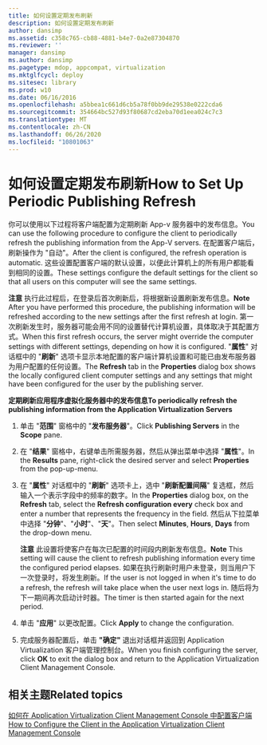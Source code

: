 ```yaml
---
title: 如何设置定期发布刷新
description: 如何设置定期发布刷新
author: dansimp
ms.assetid: c358c765-cb88-4881-b4e7-0a2e87304870
ms.reviewer: ''
manager: dansimp
ms.author: dansimp
ms.pagetype: mdop, appcompat, virtualization
ms.mktglfcycl: deploy
ms.sitesec: library
ms.prod: w10
ms.date: 06/16/2016
ms.openlocfilehash: a5bbea1c661d6cb5a78f0bb9de29538e0222cda6
ms.sourcegitcommit: 354664bc527d93f80687cd2eba70d1eea024c7c3
ms.translationtype: MT
ms.contentlocale: zh-CN
ms.lasthandoff: 06/26/2020
ms.locfileid: "10801063"
---
```

# <span data-ttu-id="996a1-103">如何设置定期发布刷新</span><span class="sxs-lookup"><span data-stu-id="996a1-103">How to Set Up Periodic Publishing Refresh</span></span>


<span data-ttu-id="996a1-104">你可以使用以下过程将客户端配置为定期刷新 App-v 服务器中的发布信息。</span><span class="sxs-lookup"><span data-stu-id="996a1-104">You can use the following procedure to configure the client to periodically refresh the publishing information from the App-V servers.</span></span> <span data-ttu-id="996a1-105">在配置客户端后，刷新操作为 "自动"。</span><span class="sxs-lookup"><span data-stu-id="996a1-105">After the client is configured, the refresh operation is automatic.</span></span> <span data-ttu-id="996a1-106">这些设置配置客户端的默认设置，以便此计算机上的所有用户都能看到相同的设置。</span><span class="sxs-lookup"><span data-stu-id="996a1-106">These settings configure the default settings for the client so that all users on this computer will see the same settings.</span></span>

<span data-ttu-id="996a1-107">**注意** 执行此过程后，在登录后首次刷新后，将根据新设置刷新发布信息。</span><span class="sxs-lookup"><span data-stu-id="996a1-107">**Note** After you have performed this procedure, the publishing information will be refreshed according to the new settings after the first refresh at login.</span></span> <span data-ttu-id="996a1-108">第一次刷新发生时，服务器可能会用不同的设置替代计算机设置，具体取决于其配置方式。</span><span class="sxs-lookup"><span data-stu-id="996a1-108">When this first refresh occurs, the server might override the computer settings with different settings, depending on how it is configured.</span></span> <span data-ttu-id="996a1-109">"**属性**" 对话框中的 "**刷新**" 选项卡显示本地配置的客户端计算机设置和可能已由发布服务器为用户配置的任何设置。</span><span class="sxs-lookup"><span data-stu-id="996a1-109">The **Refresh** tab in the **Properties** dialog box shows the locally configured client computer settings and any settings that might have been configured for the user by the publishing server.</span></span>

 

**<span data-ttu-id="996a1-110">定期刷新应用程序虚拟化服务器中的发布信息</span><span class="sxs-lookup"><span data-stu-id="996a1-110">To periodically refresh the publishing information from the Application Virtualization Servers</span></span>**

1.  <span data-ttu-id="996a1-111">单击 "**范围**" 窗格中的 "**发布服务器**"。</span><span class="sxs-lookup"><span data-stu-id="996a1-111">Click **Publishing Servers** in the **Scope** pane.</span></span>

2.  <span data-ttu-id="996a1-112">在 "**结果**" 窗格中，右键单击所需服务器，然后从弹出菜单中选择 "**属性**"。</span><span class="sxs-lookup"><span data-stu-id="996a1-112">In the **Results** pane, right-click the desired server and select **Properties** from the pop-up-menu.</span></span>

3.  <span data-ttu-id="996a1-113">在 "**属性**" 对话框中的 "**刷新**" 选项卡上，选中 "**刷新配置间隔**" 复选框，然后输入一个表示字段中的频率的数字。</span><span class="sxs-lookup"><span data-stu-id="996a1-113">In the **Properties** dialog box, on the **Refresh** tab, select the **Refresh configuration every** check box and enter a number that represents the frequency in the field.</span></span> <span data-ttu-id="996a1-114">然后从下拉菜单中选择 "**分钟**"、"**小时**"、"**天**"。</span><span class="sxs-lookup"><span data-stu-id="996a1-114">Then select **Minutes**, **Hours**, **Days** from the drop-down menu.</span></span>

    <span data-ttu-id="996a1-115">**注意** 此设置将使客户在每次已配置的时间段内刷新发布信息。</span><span class="sxs-lookup"><span data-stu-id="996a1-115">**Note** This setting will cause the client to refresh publishing information every time the configured period elapses.</span></span> <span data-ttu-id="996a1-116">如果在执行刷新时用户未登录，则当用户下一次登录时，将发生刷新。</span><span class="sxs-lookup"><span data-stu-id="996a1-116">If the user is not logged in when it's time to do a refresh, the refresh will take place when the user next logs in.</span></span> <span data-ttu-id="996a1-117">随后将为下一期间再次启动计时器。</span><span class="sxs-lookup"><span data-stu-id="996a1-117">The timer is then started again for the next period.</span></span>

     

4.  <span data-ttu-id="996a1-118">单击 "**应用**" 以更改配置。</span><span class="sxs-lookup"><span data-stu-id="996a1-118">Click **Apply** to change the configuration.</span></span>

5.  <span data-ttu-id="996a1-119">完成服务器配置后，单击 **"确定"** 退出对话框并返回到 Application Virtualization 客户端管理控制台。</span><span class="sxs-lookup"><span data-stu-id="996a1-119">When you finish configuring the server, click **OK** to exit the dialog box and return to the Application Virtualization Client Management Console.</span></span>

## <span data-ttu-id="996a1-120">相关主题</span><span class="sxs-lookup"><span data-stu-id="996a1-120">Related topics</span></span>


[<span data-ttu-id="996a1-121">如何在 Application Virtualization Client Management Console 中配置客户端</span><span class="sxs-lookup"><span data-stu-id="996a1-121">How to Configure the Client in the Application Virtualization Client Management Console</span></span>](how-to-configure-the-client-in-the-application-virtualization-client-management-console.md)

 

 





